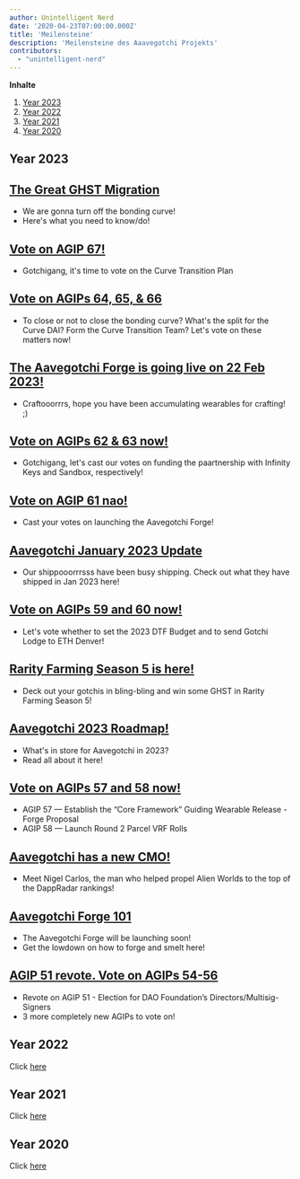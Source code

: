 ```yaml
---
author: Unintelligent Nerd
date: '2020-04-23T07:00:00.000Z'
title: 'Meilensteine'
description: 'Meilensteine des Aaavegotchi Projekts'
contributors:
  - "unintelligent-nerd"
---
```


<div class="contentsBox">

**Inhalte**

<ol>
<li><a href=#year-2023>Year 2023</a></li>
<li><a href=#year-2022>Year 2022</a></li>
<li><a href=#year-2021>Year 2021</a></li>
<li><a href=#year-2020>Year 2020</a></li>
</ol>

</div>

## Year 2023

## [The Great GHST Migration](https://blog.aavegotchi.com/let-the-great-ghst-migration-begin/)
* We are gonna turn off the bonding curve!
* Here's what you need to know/do!
<p></p>

## [Vote on AGIP 67!](https://blog.aavegotchi.com/agip-67-now-live/)
* Gotchigang, it's time to vote on the Curve Transition Plan
<p></p>

## [Vote on AGIPs 64, 65, & 66](https://blog.aavegotchi.com/agip-64-65-66/)
* To close or not to close the bonding curve? What's the split for the Curve DAI? Form the Curve Transition Team? Let's vote on these matters now!
<p></p>

## [The Aavegotchi Forge is going live on 22 Feb 2023!](https://blog.aavegotchi.com/aavegotchi-forge-launch-dates-confirmed/)
* Craftooorrrs, hope you have been accumulating wearables for crafting! ;)
<p></p>

## [Vote on AGIPs 62 & 63 now!](https://blog.aavegotchi.com/agip-62-63-now-live/)
* Gotchigang, let's cast our votes on funding the paartnership with Infinity Keys and Sandbox, respectively!
<p></p>

## [Vote on AGIP 61 nao!](https://blog.aavegotchi.com/core-proposal-agip-61/)
* Cast your votes on launching the Aavegotchi Forge!
<p></p>

## [Aavegotchi January 2023 Update](https://blog.aavegotchi.com/aavegotchi-january-2023-update/)
* Our shippooorrrsss have been busy shipping. Check out what they have shipped in Jan 2023 here!
<p></p>

## [Vote on AGIPs 59 and 60 now!](https://blog.aavegotchi.com/agip-59-60-live/)
* Let's vote whether to set the 2023 DTF Budget and to send Gotchi Lodge to ETH Denver!
<p></p>

## [Rarity Farming Season 5 is here!](https://blog.aavegotchi.com/aavegotchi-rarity-farming-season-5-is-coming/)
* Deck out your gotchis in bling-bling and win some GHST in Rarity Farming Season 5!
<p></p>

## [Aavegotchi 2023 Roadmap!](https://blog.aavegotchi.com/2023-year-of-the-gotchi-roadmap/)
* What's in store for Aavegotchi in 2023?
* Read all about it here!
<p></p>

## [Vote on AGIPs 57 and 58 now!](https://blog.aavegotchi.com/two-core-proposals-live/)
* AGIP 57 — Establish the “Core Framework” Guiding Wearable Release - Forge Proposal
* AGIP 58 — Launch Round 2 Parcel VRF Rolls
<p></p>

## [Aavegotchi has a new CMO!](https://blog.aavegotchi.com/top-metaverse-marketing-executive-joins-aavegotchi-as-chief-marketing-officer/)
* Meet Nigel Carlos, the man who helped propel Alien Worlds to the top of the DappRadar rankings!
<p></p>

## [Aavegotchi Forge 101](https://blog.aavegotchi.com/aavegotchi-forge-101/)
* The Aavegotchi Forge will be launching soon!
* Get the lowdown on how to forge and smelt here!
<p></p>

## [AGIP 51 revote. Vote on AGIPs 54-56](https://blog.aavegotchi.com/vote-agip-51-54-55-56/)
* Revote on AGIP 51 - Election for DAO Foundation’s Directors/Multisig-Signers
* 3 more completely new AGIPs to vote on!
<p></p>

## Year 2022

Click [here](/milestones-2022)

## Year 2021

Click [here](/milestones-2021)

## Year 2020

Click [here](/milestones-2020)